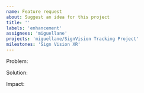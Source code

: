 ```yaml
---
name: Feature request
about: Suggest an idea for this project
title: ''
labels: 'enhancement'
assignees: 'miguellane'
projects: 'miguellane/SignVision Tracking Project'
milestones: 'Sign Vision XR'
---
```


Problem:

Solution:

Impact:
